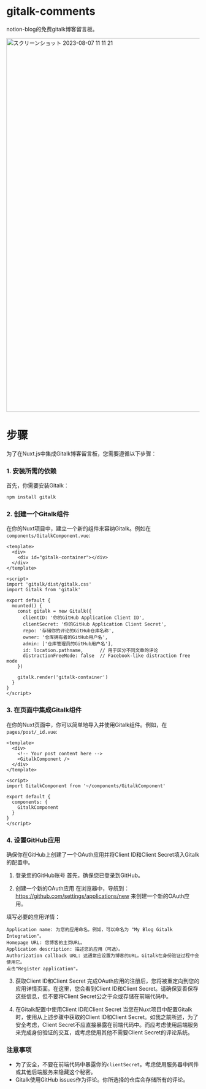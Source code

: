 # gitalk-comments
notion-blog的免费gitalk博客留言板。

<img width="973" alt="スクリーンショット 2023-08-07 11 11 21" src="https://github.com/mooncat126/gitalk-comments/assets/112956463/943d8a74-5959-4fbf-944f-84047a6f6264">

# 步骤
为了在Nuxt.js中集成Gitalk博客留言板，您需要遵循以下步骤：

### 1. 安装所需的依赖

首先，你需要安装Gitalk：

```bash
npm install gitalk
```

### 2. 创建一个Gitalk组件

在你的Nuxt项目中，建立一个新的组件来容纳Gitalk。例如在 `components/GitalkComponent.vue`:

```vue
<template>
  <div>
    <div id="gitalk-container"></div>
  </div>
</template>

<script>
import 'gitalk/dist/gitalk.css'
import Gitalk from 'gitalk'

export default {
  mounted() {
    const gitalk = new Gitalk({
      clientID: '你的GitHub Application Client ID',
      clientSecret: '你的GitHub Application Client Secret',
      repo: '存储你的评论的GitHub仓库名称',
      owner: '仓库拥有者的GitHub用户名',
      admin: ['仓库管理员的GitHub用户名'],
      id: location.pathname,      // 用于区分不同文章的评论
      distractionFreeMode: false  // Facebook-like distraction free mode
    })
    
    gitalk.render('gitalk-container')
  }
}
</script>
```

### 3. 在页面中集成Gitalk组件

在你的Nuxt页面中，你可以简单地导入并使用Gitalk组件。例如，在 `pages/post/_id.vue`:

```vue
<template>
  <div>
    <!-- Your post content here -->
    <GitalkComponent />
  </div>
</template>

<script>
import GitalkComponent from '~/components/GitalkComponent'

export default {
  components: {
    GitalkComponent
  }
}
</script>
```

### 4. 设置GitHub应用

确保你在GitHub上创建了一个OAuth应用并将Client ID和Client Secret填入Gitalk的配置中。

1. 登录您的GitHub账号
首先，确保您已登录到GitHub。

2. 创建一个新的OAuth应用
在浏览器中，导航到：https://github.com/settings/applications/new 来创建一个新的OAuth应用。

填写必要的应用详情：
```
Application name: 为您的应用命名。例如，可以命名为 "My Blog Gitalk Integration"。
Homepage URL: 您博客的主页URL。
Application description: 描述您的应用（可选）。
Authorization callback URL: 这通常应设置为博客的URL。Gitalk在身份验证过程中会使用它。
点击"Register application"。
```

3. 获取Client ID和Client Secret
完成OAuth应用的注册后，您将被重定向到您的应用详情页面。在这里，您会看到Client ID和Client Secret。请确保妥善保存这些信息，但不要将Client Secret公之于众或存储在前端代码中。

4. 在Gitalk配置中使用Client ID和Client Secret
当您在Nuxt项目中配置Gitalk时，使用从上述步骤中获取的Client ID和Client Secret。如我之前所述，为了安全考虑，Client Secret不应直接暴露在前端代码中。而应考虑使用后端服务来完成身份验证的交互，或考虑使用其他不需要Client Secret的评论系统。

### 注意事项

- 为了安全，不要在前端代码中暴露你的`clientSecret`。考虑使用服务器中间件或其他后端服务来隐藏这个秘密。
- Gitalk使用GitHub issues作为评论。你所选择的仓库会存储所有的评论。
